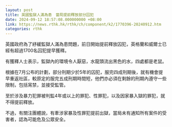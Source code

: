 ```yaml
---
layout: post
title: 英國監獄人滿為患　當局提前釋放部分囚犯
date: 2024-09-12 18:57:08.000000000 +08:00
link: https://news.rthk.hk/rthk/ch/component/k2/1770396-20240912.htm
categories: rthk
---
```


英國政府為了紓緩監獄人滿為患問題，前日開始提前釋放囚犯，英格蘭和威爾士已經有超過1700名囚犯提早獲釋。

有獲釋人士表示，監獄內的環境令人厭惡，水龍頭流出黑色的水，四處都是老鼠。

根據在7月公布的計劃，部分刑期少於5年的囚犯，服完四成刑期後，就有機會提早重返社區，較原定的服完五成刑期時間短，他們亦必須在剩餘的刑期內遵守一些限制，包括宵禁，並接受監管。

至於涉及暴力犯罪被判監4年或以上的罪犯、性罪犯，以及因家暴入獄的罪犯，就不得提前釋放。

不過，有關注團體說，有牽涉家暴及性罪犯提前出獄，當局未有通知所有案件的受害者，認為可能危及公眾安全。
